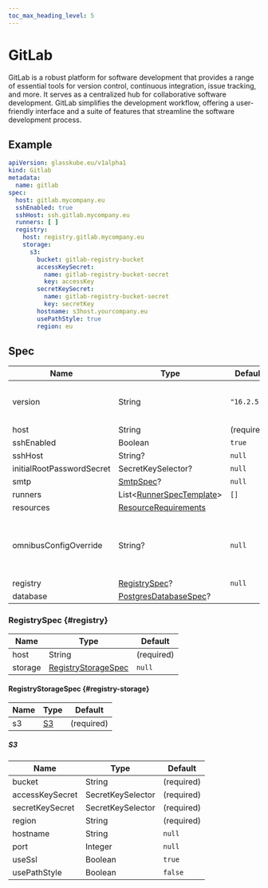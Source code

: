 ```yaml
---
toc_max_heading_level: 5
---
```


# GitLab

GitLab is a robust platform for software development that provides a range of essential tools for version control,
continuous integration, issue tracking, and more. It serves as a centralized hub for collaborative software development.
GitLab simplifies the development workflow, offering a user-friendly interface and a suite of features that streamline
the software development process.

## Example

```yaml title=gitlab.yaml
apiVersion: glasskube.eu/v1alpha1
kind: Gitlab
metadata:
  name: gitlab
spec:
  host: gitlab.mycompany.eu
  sshEnabled: true
  sshHost: ssh.gitlab.mycompany.eu
  runners: [ ]
  registry:
    host: registry.gitlab.mycompany.eu
    storage:
      s3:
        bucket: gitlab-registry-bucket
        accessKeySecret:
          name: gitlab-registry-bucket-secret
          key: accessKey
        secretKeySecret:
          name: gitlab-registry-bucket-secret
          key: secretKey
        hostname: s3host.yourcompany.eu
        usePathStyle: true
        region: eu
```

## Spec

| Name                      | Type                                                                                                   | Default    |                                                                                       |
|---------------------------|--------------------------------------------------------------------------------------------------------|------------|---------------------------------------------------------------------------------------|
| version                   | String                                                                                                 | `"16.2.5"` | Check for [releases](https://gitlab.com/gitlab-org/gitlab-foss/-/releases) on GitLab. |
| host                      | String                                                                                                 | (required) |                                                                                       |
| sshEnabled                | Boolean                                                                                                | `true`     |                                                                                       |
| sshHost                   | String?                                                                                                | `null`     |                                                                                       |
| initialRootPasswordSecret | SecretKeySelector?                                                                                     | `null`     |                                                                                       |
| smtp                      | [SmtpSpec](../common/smtp)?                                                                            | `null`     |                                                                                       | 
| runners                   | List&lt;[RunnerSpecTemplate](./runner)>                                                                | `[]`       |                                                                                       |
| resources                 | [ResourceRequirements](https://kubernetes.io/docs/concepts/configuration/manage-resources-containers/) |            |                                                                                       |
| omnibusConfigOverride     | String?                                                                                                | `null`     | For advanced users only. Use at your own risk!                                        |
| registry                  | [RegistrySpec](#registry)?                                                                             | `null`     |                                                                                       |
| database                  | [PostgresDatabaseSpec](./../common/postgres)?                                                          |            |                                                                                       |

### RegistrySpec {#registry}

| Name    | Type                                     | Default    |
|---------|------------------------------------------|------------|
| host    | String                                   | (required) |
| storage | [RegistryStorageSpec](#registry-storage) | `null`     |

#### RegistryStorageSpec {#registry-storage}

| Name | Type      | Default    |
|------|-----------|------------|
| s3   | [S3](#s3) | (required) |                                                

##### S3

| Name            | Type              | Default    |
|-----------------|-------------------|------------|
| bucket          | String            | (required) |                                                
| accessKeySecret | SecretKeySelector | (required) |                                                
| secretKeySecret | SecretKeySelector | (required) |                                                
| region          | String            | (required) |                                                
| hostname        | String            | `null`     |                                                
| port            | Integer           | `null`     |
| useSsl          | Boolean           | `true`     |
| usePathStyle    | Boolean           | `false`    |
